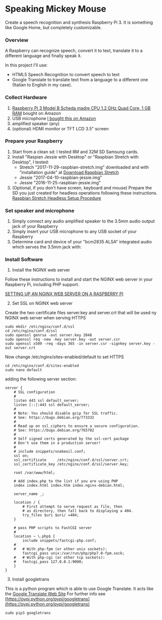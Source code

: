 # Speaking Mickey Mouse
Create a speech recognition and synthesis Raspberry Pi 3. It is something like Google Home, but completely customizable. 

### Overview
A Raspberry can recognize speech, convert it to text, translate it to a different language and finally speak it.

In this project I'll use:
- HTML5 Speech Recognition to convert speech to text
- Google Translate to translate text from a language to a different one (Italian to English in my case).

### Collect Hardware
1. [Raspberry PI 3 Model B Scheda madre CPU 1.2 GHz Quad Core, 1 GB RAM](https://www.amazon.it/gp/product/B01CD5VC92/ref=oh_aui_search_detailpage?ie=UTF8&psc=1) bought on Amazon
2. USB microphone [I bought this on Amazon](https://www.amazon.it/Microfono-Piccolo-desktop-Discorso-registrazione/dp/B00XU1GHO4/ref=sr_1_5?s=electronics&ie=UTF8&qid=1517425711&sr=1-5&keywords=microfono+usb)
3. amplified speaker (any)
4. (optional) HDMI monitor or TFT LCD 3.5" screen

### Prepare your Raspberry
1. Start from a clean sd: I tested 8M and 32M SD Samsung cards.
2. Install "Raspian Jessie with Desktop" or "Raspbian Stretch with Desktop", I tested:
   - Stretch "2017-11-29-raspbian-stretch.img" downloaded and with "installation guide" at [Download Raspbian Stretch](https://www.raspberrypi.org/downloads/raspbian/)
   - Jessie "2017-04-10-raspbian-jessie.img"
   - Jessie "2016-11-25-raspbian-jessie.img"
3. (Optional, if you don't have screen, keyboard and mouse) Prepare the SD you just created for headless operations following these instructions. [
Raspbian Stretch Headless Setup Procedure](https://www.raspberrypi.org/forums/viewtopic.php?t=191252) 

### Set speaker and microphone
1. Simply connect any audio amplified speaker to the 3.5mm audio output jack of your Raspberry
2. Simply insert your USB microphone to any USB socket of your Raspberry
3. Determine card and device of your "bcm2835 ALSA" integrated audio which serves the 3.5mm jack with:


### Install Software
1. Install the NGINX web server

Follow these instructions to install and start the NGINX web server in your Raspberry Pi, including PHP support. 

[SETTING UP AN NGINX WEB SERVER ON A RASPBERRY PI](https://www.raspberrypi.org/documentation/remote-access/web-server/nginx.md)

2. Set SSL on NGINX web server

Create the two certificate files server.key and server.crt that will be used ny NGINX web server when serving HTTPS
```
sudo mkdir /etc/nginx/conf.d/ssl 
cd /etc/nginx/conf.d/ssl
sudo openssl genrsa -out server.key 2048
sudo openssl req -new -key server.key -out server.csr
sudo openssl x509 -req -days 365 -in server.csr -signkey server.key -out server.crt
```
Now change /etc/nginx/sites-enabled/default to set HTTPS
```
cd /etc/nginx/conf.d/sites-enabled
sudo nano default
```
adding the following server section: 
```
server {
	# SSL configuration
	#
	listen 443 ssl default_server;
	listen [::]:443 ssl default_server;
	#
	# Note: You should disable gzip for SSL traffic.
	# See: https://bugs.debian.org/773332
	#
	# Read up on ssl_ciphers to ensure a secure configuration.
	# See: https://bugs.debian.org/765782
	#
	# Self signed certs generated by the ssl-cert package
	# Don't use them in a production server!
	#
	# include snippets/snakeoil.conf;
	ssl on;
	ssl_certificate     /etc/nginx/conf.d/ssl/server.crt;
	ssl_certificate_key /etc/nginx/conf.d/ssl/server.key;

	root /var/www/html;

	# Add index.php to the list if you are using PHP
	index index.html index.htm index.nginx-debian.html;

	server_name _;

	location / {
		# First attempt to serve request as file, then
		# as directory, then fall back to displaying a 404.
		try_files $uri $uri/ =404;
	}

	# pass PHP scripts to FastCGI server
	#
	location ~ \.php$ {
		include snippets/fastcgi-php.conf;
	#
	#	# With php-fpm (or other unix sockets):
		fastcgi_pass unix:/var/run/php/php7.0-fpm.sock;
	#	# With php-cgi (or other tcp sockets):
	#	fastcgi_pass 127.0.0.1:9000;
	}
}
```
3. Install googletrans

This is a python program which is able to use Google Translate. 
It acts like the [Google Translate Web Site](https://translate.google.it/)
For further info see [https://pypi.python.org/pypi/googletrans](https://pypi.python.org/pypi/googletrans)
```
sudo pip3 googletrans
```
